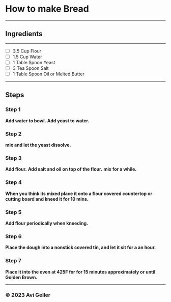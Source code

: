 # How to make Bread

---

## Ingredients

---

- [ ] 3.5 Cup Flour
- [ ] 1.5 Cup Water
- [ ] 1 Table Spoon Yeast
- [ ] 3 Tea Spoon Salt
- [ ] 1 Table Spoon Oil or Melted Butter

---

## Steps

### Step 1

**Add water to bowl.**
**Add yeast to water.**

### Step 2

**mix and let the yeast dissolve.**

### Step 3

**Add flour.**
**Add salt and oil on top of the flour.**
**mix for a while.**

### Step 4

**When you think its mixed place it onto a flour covered countertop or cutting board and kneed it for 10 mins.**

### Step 5

**Add flour periodically when kneeding.**

### Step 6

**Place the dough into a nonstick covered tin, and let it sit for a an hour.**

### Step 7

**Place it into the oven at 425F for for 15 minutes approximately or until Golden Brown.**

---

### © 2023 Avi Geller
